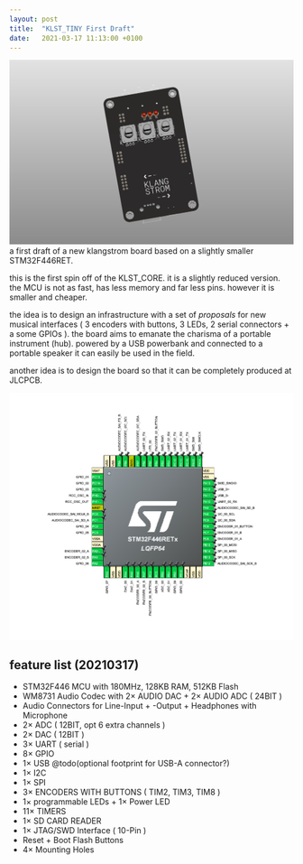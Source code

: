 ```yaml
---
layout: post
title:  "KLST_TINY First Draft"
date:   2021-03-17 11:13:00 +0100
---
```


![2021-03-17-KLST_TINY--first-draft-PCB](/assets/2021-03-17-KLST_TINY--first-draft-PCB.png)   
a first draft of a new klangstrom board based on a slightly smaller STM32F446RET.   

this is the first spin off of the KLST_CORE. it is a slightly reduced version. the MCU is not as fast, has less memory and far less pins. however it is smaller and cheaper.

the idea is to design an infrastructure with a set of *proposals* for new musical interfaces ( 3 encoders with buttons, 3 LEDs, 2 serial connectors + a some GPIOs ). the board aims to emanate the charisma of a portable instrument (hub). powered by a USB powerbank and connected to a portable speaker it can easily be used in the field.

another idea is to design the board so that it can be completely produced at JLCPCB. 

![2021-03-17-KLST_TINY--first-draft-PCB](/assets/2021-03-17-KLST_TINY--first-draft.png)

## feature list (20210317)

- STM32F446 MCU with 180MHz, 128KB RAM, 512KB Flash
- WM8731 Audio Codec with 2× AUDIO DAC + 2× AUDIO ADC ( 24BIT )
- Audio Connectors for Line-Input + -Output + Headphones with Microphone
- 2× ADC ( 12BIT, opt 6 extra channels )
- 2× DAC ( 12BIT )
- 3× UART ( serial )
- 8× GPIO
- 1× USB @todo(optional footprint for USB-A connector?)
- 1× I2C 
- 1× SPI 
- 3× ENCODERS WITH BUTTONS ( TIM2, TIM3, TIM8 )
- 1× programmable LEDs + 1× Power LED
- 11× TIMERS
- 1× SD CARD READER
- 1× JTAG/SWD Interface ( 10-Pin )
- Reset + Boot Flash Buttons
- 4× Mounting Holes
